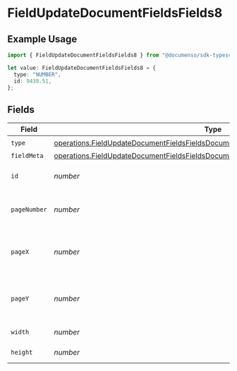 # FieldUpdateDocumentFieldsFields8

## Example Usage

```typescript
import { FieldUpdateDocumentFieldsFields8 } from "@documenso/sdk-typescript/models/operations";

let value: FieldUpdateDocumentFieldsFields8 = {
  type: "NUMBER",
  id: 9438.51,
};
```

## Fields

| Field                                                                                                                                                                                          | Type                                                                                                                                                                                           | Required                                                                                                                                                                                       | Description                                                                                                                                                                                    |
| ---------------------------------------------------------------------------------------------------------------------------------------------------------------------------------------------- | ---------------------------------------------------------------------------------------------------------------------------------------------------------------------------------------------- | ---------------------------------------------------------------------------------------------------------------------------------------------------------------------------------------------- | ---------------------------------------------------------------------------------------------------------------------------------------------------------------------------------------------- |
| `type`                                                                                                                                                                                         | [operations.FieldUpdateDocumentFieldsFieldsDocumentsFieldsRequestRequestBody8Type](../../models/operations/fieldupdatedocumentfieldsfieldsdocumentsfieldsrequestrequestbody8type.md)           | :heavy_check_mark:                                                                                                                                                                             | N/A                                                                                                                                                                                            |
| `fieldMeta`                                                                                                                                                                                    | [operations.FieldUpdateDocumentFieldsFieldsDocumentsFieldsRequestRequestBody8FieldMeta](../../models/operations/fieldupdatedocumentfieldsfieldsdocumentsfieldsrequestrequestbody8fieldmeta.md) | :heavy_minus_sign:                                                                                                                                                                             | N/A                                                                                                                                                                                            |
| `id`                                                                                                                                                                                           | *number*                                                                                                                                                                                       | :heavy_check_mark:                                                                                                                                                                             | The ID of the field to update.                                                                                                                                                                 |
| `pageNumber`                                                                                                                                                                                   | *number*                                                                                                                                                                                       | :heavy_minus_sign:                                                                                                                                                                             | The page number the field will be on.                                                                                                                                                          |
| `pageX`                                                                                                                                                                                        | *number*                                                                                                                                                                                       | :heavy_minus_sign:                                                                                                                                                                             | The X coordinate of where the field will be placed.                                                                                                                                            |
| `pageY`                                                                                                                                                                                        | *number*                                                                                                                                                                                       | :heavy_minus_sign:                                                                                                                                                                             | The Y coordinate of where the field will be placed.                                                                                                                                            |
| `width`                                                                                                                                                                                        | *number*                                                                                                                                                                                       | :heavy_minus_sign:                                                                                                                                                                             | The width of the field.                                                                                                                                                                        |
| `height`                                                                                                                                                                                       | *number*                                                                                                                                                                                       | :heavy_minus_sign:                                                                                                                                                                             | The height of the field.                                                                                                                                                                       |